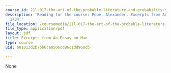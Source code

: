 ```yaml
---
course_id: 21l-017-the-art-of-the-probable-literature-and-probability-spring-2008
description: 'Reading for the course: Pope, Alexander. Excerpts from An Essay on Man,
  1734.'
file_location: /coursemedia/21l-017-the-art-of-the-probable-literature-and-probability-spring-2008/b81013d2b7bb6ca0506cd86c1dd968cb_pope_man.pdf
file_type: application/pdf
layout: pdf
title: Excerpts from An Essay on Man
type: course
uid: b81013d2b7bb6ca0506cd86c1dd968cb

---
```

None